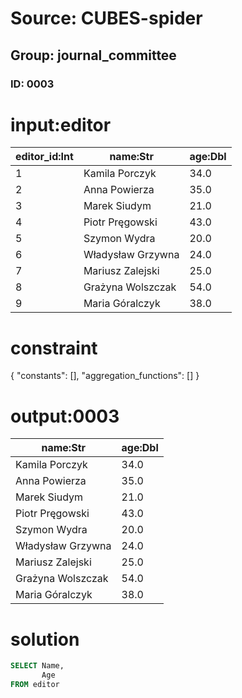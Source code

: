 # Source: CUBES-spider
## Group: journal_committee
### ID: 0003

# input:editor

| editor_id:Int | name:Str | age:Dbl |
|---|---|---|
| 1 | Kamila Porczyk | 34.0 |
| 2 | Anna Powierza | 35.0 |
| 3 | Marek Siudym | 21.0 |
| 4 | Piotr Pręgowski | 43.0 |
| 5 | Szymon Wydra | 20.0 |
| 6 | Władysław Grzywna | 24.0 |
| 7 | Mariusz Zalejski | 25.0 |
| 8 | Grażyna Wolszczak | 54.0 |
| 9 | Maria Góralczyk | 38.0 |

# constraint

{
  "constants": [],
  "aggregation_functions": []
}

# output:0003

| name:Str | age:Dbl |
|---|---|
| Kamila Porczyk | 34.0 |
| Anna Powierza | 35.0 |
| Marek Siudym | 21.0 |
| Piotr Pręgowski | 43.0 |
| Szymon Wydra | 20.0 |
| Władysław Grzywna | 24.0 |
| Mariusz Zalejski | 25.0 |
| Grażyna Wolszczak | 54.0 |
| Maria Góralczyk | 38.0 |

# solution

```sql
SELECT Name,
       Age
FROM editor
```
